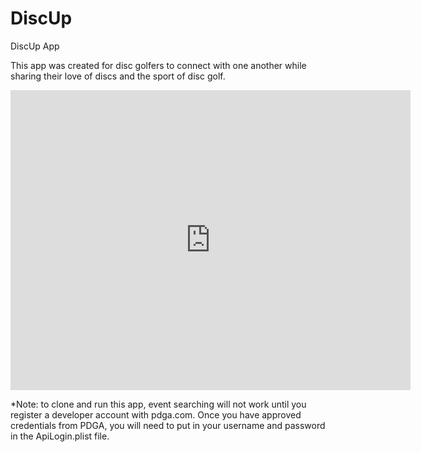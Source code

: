 # DiscUp
DiscUp App

This app was created for disc golfers to connect with one another while sharing their love of discs and the sport of disc golf.

<html><iframe
    width="640"
    height="480"
    src="https://youtu.be/Od_BPSQhu2g"
    frameborder="0"
    allow="autoplay; encrypted-media"
    allowfullscreen
>
</iframe></html>

*Note: to clone and run this app, event searching will not work until you register a developer account with pdga.com.  Once you have approved credentials from PDGA, you will need to put in your username and password in the ApiLogin.plist file. 
